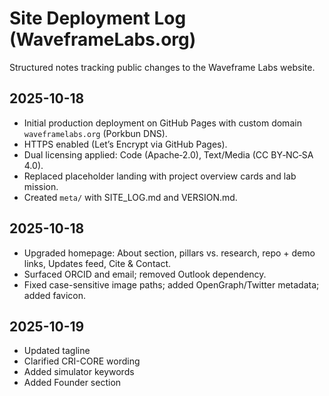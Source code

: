 # Site Deployment Log (WaveframeLabs.org)

Structured notes tracking public changes to the Waveframe Labs website.

## 2025-10-18
- Initial production deployment on GitHub Pages with custom domain `waveframelabs.org` (Porkbun DNS).
- HTTPS enabled (Let’s Encrypt via GitHub Pages).
- Dual licensing applied: Code (Apache‑2.0), Text/Media (CC BY‑NC‑SA 4.0).
- Replaced placeholder landing with project overview cards and lab mission.
- Created `meta/` with SITE_LOG.md and VERSION.md.

## 2025-10-18
- Upgraded homepage: About section, pillars vs. research, repo + demo links, Updates feed, Cite & Contact.
- Surfaced ORCID and email; removed Outlook dependency.
- Fixed case-sensitive image paths; added OpenGraph/Twitter metadata; added favicon.

## 2025-10-19
- Updated tagline
- Clarified CRI-CORE wording
- Added simulator keywords
- Added Founder section
